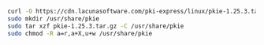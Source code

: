 ﻿```sh
curl -O https://cdn.lacunasoftware.com/pki-express/linux/pkie-1.25.3.tar.gz
sudo mkdir /usr/share/pkie
sudo tar xzf pkie-1.25.3.tar.gz -C /usr/share/pkie
sudo chmod -R a=r,a+X,u+w /usr/share/pkie
```
